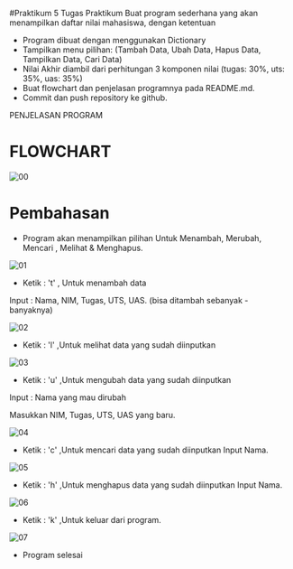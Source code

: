 #Praktikum 5
Tugas Praktikum Buat program sederhana yang akan menampilkan daftar nilai mahasiswa, dengan ketentuan
* Program dibuat dengan menggunakan Dictionary
* Tampilkan menu pilihan: (Tambah Data, Ubah Data, Hapus Data, Tampilkan Data, Cari Data)
* Nilai Akhir diambil dari perhitungan 3 komponen nilai (tugas: 30%, uts: 35%, uas: 35%)
* Buat flowchart dan penjelasan programnya pada README.md.
* Commit dan push repository ke github.

PENJELASAN PROGRAM

# FLOWCHART
![00](https://user-images.githubusercontent.com/56815154/70245208-4c48b780-17a8-11ea-8e38-fe893a67f90a.jpg)
# Pembahasan

- Program akan menampilkan pilihan Untuk Menambah, Merubah, Mencari , Melihat & Menghapus.

![01](https://user-images.githubusercontent.com/56815154/70245210-4d79e480-17a8-11ea-8703-141386a5b995.jpg)

- Ketik : 't' , Untuk menambah data

Input : Nama, NIM, Tugas, UTS, UAS. (bisa ditambah sebanyak - banyaknya)
   
![02](https://user-images.githubusercontent.com/56815154/70245211-4d79e480-17a8-11ea-9904-0233d0d3ef61.jpg)

- Ketik : 'l' ,Untuk melihat data yang sudah diinputkan

![03](https://user-images.githubusercontent.com/56815154/70245212-4d79e480-17a8-11ea-95b9-1c30b28e06d4.jpg)

- Ketik : 'u' ,Untuk mengubah data yang sudah diinputkan

Input : Nama yang mau dirubah

Masukkan NIM, Tugas, UTS, UAS yang baru.
  
![04](https://user-images.githubusercontent.com/56815154/70245216-4e127b00-17a8-11ea-89dd-d1580ef8f6c9.jpg)

- Ketik : 'c' ,Untuk mencari data yang sudah diinputkan
  Input Nama.
  
![05](https://user-images.githubusercontent.com/56815154/70245217-4eab1180-17a8-11ea-9394-eda2057f780d.jpg)

- Ketik : 'h' ,Untuk menghapus data yang sudah diinputkan
  Input Nama.
  
![06](https://user-images.githubusercontent.com/56815154/70245218-4f43a800-17a8-11ea-91ce-7da94691fca0.jpg)

- Ketik : 'k' ,Untuk keluar dari program.

![07](https://user-images.githubusercontent.com/56815154/70245219-4fdc3e80-17a8-11ea-910a-d594f27dfd59.jpg)

- Program selesai
